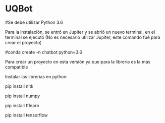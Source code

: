 # UQBot

#Se debe utilizar Python 3.6

Para la instalación, se entró en Jupiter y se abrió un nuevo terminal, en el terminal se ejecutó
(No es necesario utilizar Jupiter, este comando fué para crear el proyecto)


#conda create -n chatbot python=3.6

Para crear un proyecto en esta versión ya que para la librería es la más compatible



Instalar las librerias en python


pip install nltk

pip install numpy

pip install tflearn

pip install tensorflow
